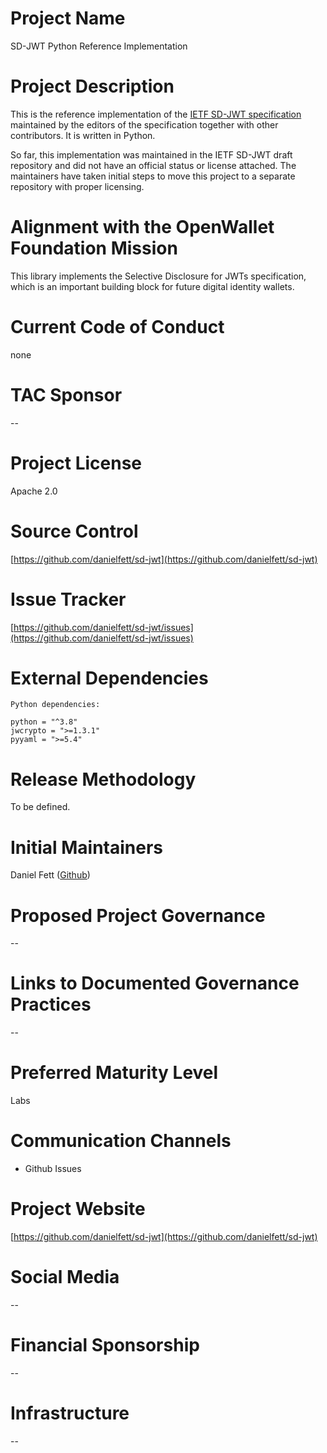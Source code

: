 # Project Name

SD-JWT Python Reference Implementation

# Project Description

This is the reference implementation of the [IETF SD-JWT specification](https://datatracker.ietf.org/doc/draft-ietf-oauth-selective-disclosure-jwt/) maintained by the editors of the specification together with other contributors. It is written in Python.

So far, this implementation was maintained in the IETF SD-JWT draft repository and did not have an official status or license attached. The maintainers have taken initial steps to move this project to a separate repository with proper licensing.

# Alignment with the OpenWallet Foundation Mission

This library implements the Selective Disclosure for JWTs specification, which is an important building block for future digital identity wallets.

# Current Code of Conduct

none

# TAC Sponsor

--

# Project License

Apache 2.0

# Source Control

[https://github.com/danielfett/sd-jwt](https://github.com/danielfett/sd-jwt)

# Issue Tracker

[https://github.com/danielfett/sd-jwt/issues](https://github.com/danielfett/sd-jwt/issues)

# External Dependencies

```
Python dependencies:

python = "^3.8"
jwcrypto = ">=1.3.1"
pyyaml = ">=5.4"
```

# Release Methodology

To be defined.

# Initial Maintainers

Daniel Fett ([Github](https://github.com/danielfett))

# Proposed Project Governance

--

# Links to Documented Governance Practices

--

# Preferred Maturity Level

Labs

# Communication Channels

- Github Issues

# Project Website

[https://github.com/danielfett/sd-jwt](https://github.com/danielfett/sd-jwt)

# Social Media

--

# Financial Sponsorship

--

# Infrastructure

--
